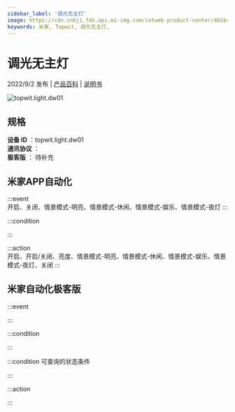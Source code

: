 ```yaml
---
sidebar_label: '调光无主灯'
image: https://cdn.cnbj1.fds.api.mi-img.com/iotweb-product-center/4b1bcdebf7587dedc23b17a5d23f89f3_1660294662137.png?GalaxyAccessKeyId=AKVGLQWBOVIRQ3XLEW&Expires=9223372036854775807&Signature=s+AB4Y/UymW/uV6nWvoYYSyhZK8=
keywords: 米家, Topwit, 调光无主灯, 
---
```

# 调光无主灯

2022/9/2 发布 | [产品百科](https://home.mi.com/webapp/content/baike/product/index.html?model=topwit.light.dw01/) | [说明书](https://home.mi.com/views/introduction.html?model=topwit.light.dw01&region=cn)

![topwit.light.dw01](https://cdn.cnbj1.fds.api.mi-img.com/iotweb-product-center/4b1bcdebf7587dedc23b17a5d23f89f3_1660294662137.png?GalaxyAccessKeyId=AKVGLQWBOVIRQ3XLEW&Expires=9223372036854775807&Signature=s+AB4Y/UymW/uV6nWvoYYSyhZK8=)

## 规格  
> 
**设备 ID** ：topwit.light.dw01  
**通讯协议** ：  
**极客版**  ： 待补充 


## 米家APP自动化  

:::event  
开启、关闭、情景模式-明亮、情景模式-休闲、情景模式-娱乐、情景模式-夜灯
:::

:::condition  

:::

:::action   
开启、开启/关闭、亮度、情景模式-明亮、情景模式-休闲、情景模式-娱乐、情景模式-夜灯、关闭
:::

## 米家自动化极客版  

:::event  

:::

:::condition  

:::

:::condition 可查询的状态条件  

:::

:::action  

:::

        
